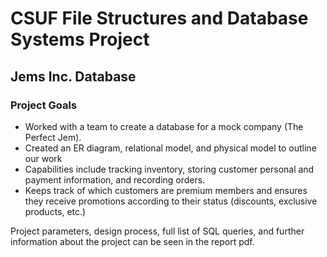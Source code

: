 # CSUF File Structures and Database Systems Project
## Jems Inc. Database
### Project Goals
- Worked with a team to create a database for a mock company (The Perfect Jem).
- Created an ER diagram, relational model, and physical model to outline our work
- Capabilities include tracking inventory, storing customer personal and payment information, and recording orders.
- Keeps track of which customers are premium members and ensures they receive promotions according to their status (discounts, exclusive products, etc.)

Project parameters, design process, full list of SQL queries, and further information about the project can be seen in the report pdf.
